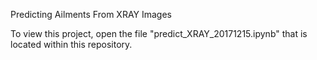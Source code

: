 Predicting Ailments From XRAY Images

To view this project, open the file "predict_XRAY_20171215.ipynb" that is located within this repository.
